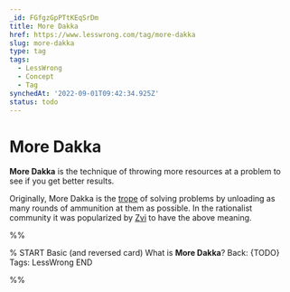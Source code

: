 ```yaml
---
_id: FGfgzGpPTtKEqSrDm
title: More Dakka
href: https://www.lesswrong.com/tag/more-dakka
slug: more-dakka
type: tag
tags:
  - LessWrong
  - Concept
  - Tag
synchedAt: '2022-09-01T09:42:34.925Z'
status: todo
---
```


# More Dakka

**More Dakka** is the technique of throwing more resources at a problem to see if you get better results. 

Originally, More Dakka is the [trope](https://tvtropes.org/pmwiki/pmwiki.php/Main/MoreDakka) of solving problems by unloading as many rounds of ammunition at them as possible. In the rationalist community it was popularized by [Zvi](https://www.lesswrong.com/posts/z8usYeKX7dtTWsEnk/more-dakka) to have the above meaning.


%%

% START
Basic (and reversed card)
What is **More Dakka**?
Back: {TODO}
Tags: LessWrong
END

%%
	
